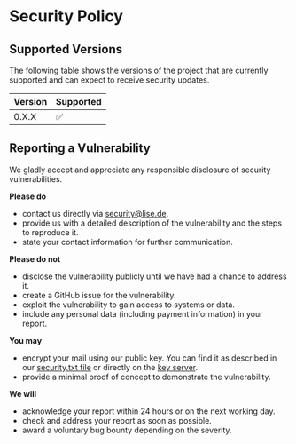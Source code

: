 # Security Policy

## Supported Versions

The following table shows the versions of the project that are currently supported
and can expect to receive security updates.

| Version | Supported          |
| ------- | ------------------ |
| 0.X.X   | :white_check_mark: |

## Reporting a Vulnerability

We gladly accept and appreciate any responsible disclosure of security vulnerabilities.

**Please do**
- contact us directly via [security@lise.de](mailto:security@lise.de).
- provide us with a detailed description of the vulnerability and the steps to reproduce it.
- state your contact information for further communication.

**Please do not**
- disclose the vulnerability publicly until we have had a chance to address it.
- create a GitHub issue for the vulnerability.
- exploit the vulnerability to gain access to systems or data.
- include any personal data (including payment information) in your report.

**You may**
- encrypt your mail using our public key. You can find it as described in our [security.txt file](https://www.lise.de/.well-known/security.txt) or directly on the [key server](https://keys.openpgp.org/vks/v1/by-fingerprint/C0D329867B246314E8D2A808AC5068AE824497C5).
- provide a minimal proof of concept to demonstrate the vulnerability.

**We will**
- acknowledge your report within 24 hours or on the next working day.
- check and address your report as soon as possible.
- award a voluntary bug bounty depending on the severity.
